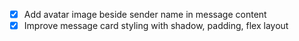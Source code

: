 - [x] Add avatar image beside sender name in message content
- [x] Improve message card styling with shadow, padding, flex layout
